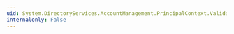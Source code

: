 ```yaml
---
uid: System.DirectoryServices.AccountManagement.PrincipalContext.ValidateCredentials(System.String,System.String,System.DirectoryServices.AccountManagement.ContextOptions)
internalonly: False
---
```


